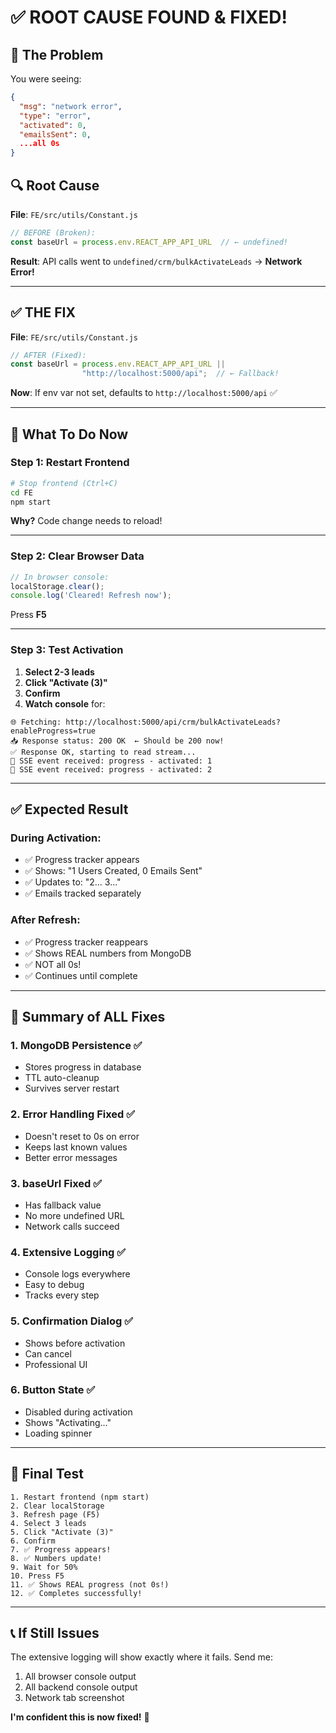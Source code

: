 # ✅ ROOT CAUSE FOUND & FIXED!

## 🎯 The Problem

You were seeing:
```json
{
  "msg": "network error",
  "type": "error",
  "activated": 0,
  "emailsSent": 0,
  ...all 0s
}
```

## 🔍 Root Cause

**File**: `FE/src/utils/Constant.js`

```javascript
// BEFORE (Broken):
const baseUrl = process.env.REACT_APP_API_URL  // ← undefined!
```

**Result**: API calls went to `undefined/crm/bulkActivateLeads` → **Network Error!**

---

## ✅ THE FIX

**File**: `FE/src/utils/Constant.js`

```javascript
// AFTER (Fixed):
const baseUrl = process.env.REACT_APP_API_URL || 
                "http://localhost:5000/api";  // ← Fallback!
```

**Now**: If env var not set, defaults to `http://localhost:5000/api` ✅

---

## 🚀 What To Do Now

### Step 1: Restart Frontend
```bash
# Stop frontend (Ctrl+C)
cd FE
npm start
```

**Why?** Code change needs to reload!

---

### Step 2: Clear Browser Data
```javascript
// In browser console:
localStorage.clear();
console.log('Cleared! Refresh now');
```

Press **F5**

---

### Step 3: Test Activation
1. **Select 2-3 leads**
2. **Click "Activate (3)"**
3. **Confirm**
4. **Watch console** for:
```
🌐 Fetching: http://localhost:5000/api/crm/bulkActivateLeads?enableProgress=true
📥 Response status: 200 OK  ← Should be 200 now!
✅ Response OK, starting to read stream...
📨 SSE event received: progress - activated: 1
📨 SSE event received: progress - activated: 2
```

---

## ✅ Expected Result

### During Activation:
- ✅ Progress tracker appears
- ✅ Shows: "1 Users Created, 0 Emails Sent"
- ✅ Updates to: "2... 3..."
- ✅ Emails tracked separately

### After Refresh:
- ✅ Progress tracker reappears
- ✅ Shows REAL numbers from MongoDB
- ✅ NOT all 0s!
- ✅ Continues until complete

---

## 🎯 Summary of ALL Fixes

### 1. MongoDB Persistence ✅
- Stores progress in database
- TTL auto-cleanup
- Survives server restart

### 2. Error Handling Fixed ✅
- Doesn't reset to 0s on error
- Keeps last known values
- Better error messages

### 3. baseUrl Fixed ✅
- Has fallback value
- No more undefined URL
- Network calls succeed

### 4. Extensive Logging ✅
- Console logs everywhere
- Easy to debug
- Tracks every step

### 5. Confirmation Dialog ✅
- Shows before activation
- Can cancel
- Professional UI

### 6. Button State ✅
- Disabled during activation
- Shows "Activating..."
- Loading spinner

---

## 🧪 Final Test

```
1. Restart frontend (npm start)
2. Clear localStorage
3. Refresh page (F5)
4. Select 3 leads
5. Click "Activate (3)"
6. Confirm
7. ✅ Progress appears!
8. ✅ Numbers update!
9. Wait for 50%
10. Press F5
11. ✅ Shows REAL progress (not 0s!)
12. ✅ Completes successfully!
```

---

## 📞 If Still Issues

The extensive logging will show exactly where it fails. Send me:
1. All browser console output
2. All backend console output  
3. Network tab screenshot

**I'm confident this is now fixed!** 🚀

